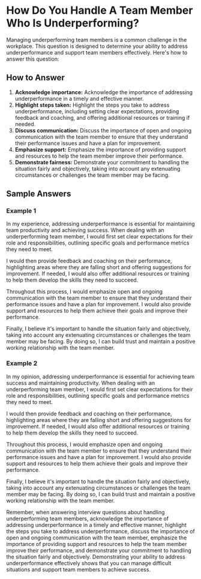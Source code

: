 How Do You Handle A Team Member Who Is Underperforming?
============================================================================

Managing underperforming team members is a common challenge in the workplace. This question is designed to determine your ability to address underperformance and support team members effectively. Here's how to answer this question:

How to Answer
-------------

1. **Acknowledge importance:** Acknowledge the importance of addressing underperformance in a timely and effective manner.
2. **Highlight steps taken:** Highlight the steps you take to address underperformance, including setting clear expectations, providing feedback and coaching, and offering additional resources or training if needed.
3. **Discuss communication:** Discuss the importance of open and ongoing communication with the team member to ensure that they understand their performance issues and have a plan for improvement.
4. **Emphasize support:** Emphasize the importance of providing support and resources to help the team member improve their performance.
5. **Demonstrate fairness:** Demonstrate your commitment to handling the situation fairly and objectively, taking into account any extenuating circumstances or challenges the team member may be facing.

Sample Answers
--------------

### Example 1

In my experience, addressing underperformance is essential for maintaining team productivity and achieving success. When dealing with an underperforming team member, I would first set clear expectations for their role and responsibilities, outlining specific goals and performance metrics they need to meet.

I would then provide feedback and coaching on their performance, highlighting areas where they are falling short and offering suggestions for improvement. If needed, I would also offer additional resources or training to help them develop the skills they need to succeed.

Throughout this process, I would emphasize open and ongoing communication with the team member to ensure that they understand their performance issues and have a plan for improvement. I would also provide support and resources to help them achieve their goals and improve their performance.

Finally, I believe it's important to handle the situation fairly and objectively, taking into account any extenuating circumstances or challenges the team member may be facing. By doing so, I can build trust and maintain a positive working relationship with the team member.

### Example 2

In my opinion, addressing underperformance is essential for achieving team success and maintaining productivity. When dealing with an underperforming team member, I would first set clear expectations for their role and responsibilities, outlining specific goals and performance metrics they need to meet.

I would then provide feedback and coaching on their performance, highlighting areas where they are falling short and offering suggestions for improvement. If needed, I would also offer additional resources or training to help them develop the skills they need to succeed.

Throughout this process, I would emphasize open and ongoing communication with the team member to ensure that they understand their performance issues and have a plan for improvement. I would also provide support and resources to help them achieve their goals and improve their performance.

Finally, I believe it's important to handle the situation fairly and objectively, taking into account any extenuating circumstances or challenges the team member may be facing. By doing so, I can build trust and maintain a positive working relationship with the team member.

Remember, when answering interview questions about handling underperforming team members, acknowledge the importance of addressing underperformance in a timely and effective manner, highlight the steps you take to address underperformance, discuss the importance of open and ongoing communication with the team member, emphasize the importance of providing support and resources to help the team member improve their performance, and demonstrate your commitment to handling the situation fairly and objectively. Demonstrating your ability to address underperformance effectively shows that you can manage difficult situations and support team members to achieve success.
